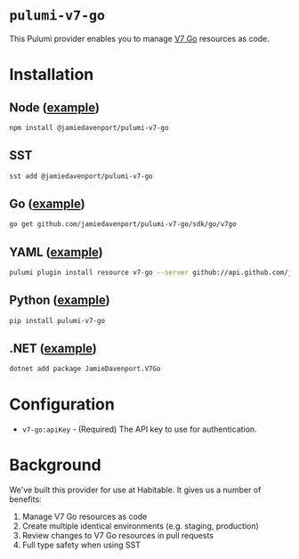 # `pulumi-v7-go`

This Pulumi provider enables you to manage [V7 Go](https://www.v7labs.com/go) resources as code.

# Installation

## Node ([example](./examples/nodejs))

```sh
npm install @jamiedavenport/pulumi-v7-go
```

## SST

```sh
sst add @jamiedavenport/pulumi-v7-go
```

## Go ([example](./examples/go))

```sh
go get github.com/jamiedavenport/pulumi-v7-go/sdk/go/v7go
```

## YAML ([example](./examples/yaml/Pulumi.yaml))

```sh
pulumi plugin install resource v7-go --server github://api.github.com/jamiedavenport/pulumi-v7-go
```

## Python ([example](./examples/python))

```sh
pip install pulumi-v7-go
```

## .NET ([example](./examples/dotnet))

```sh
dotnet add package JamieDavenport.V7Go
```

# Configuration

- `v7-go:apiKey` - (Required) The API key to use for authentication.

# Background

We've built this provider for use at Habitable. It gives us a number of benefits:

1. Manage V7 Go resources as code
1. Create multiple identical environments (e.g. staging, production)
1. Review changes to V7 Go resources in pull requests
1. Full type safety when using SST
